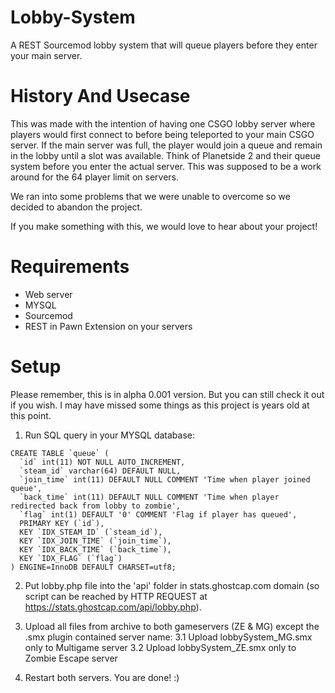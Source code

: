 # Lobby-System
A REST Sourcemod lobby system that will queue players before they enter your main server.

# History And Usecase
This was made with the intention of having one CSGO lobby server where players would first connect to before being teleported to your main CSGO server. If the main server was full, the player would join a queue and remain in the lobby until a slot was available. Think of Planetside 2 and their queue system before you enter the actual server. This was supposed to be a work around for the 64 player limit on servers. 

We ran into some problems that we were unable to overcome so we decided to abandon the project.

If you make something with this, we would love to hear about your project!

# Requirements
* Web server
* MYSQL
* Sourcemod
* REST in Pawn Extension on your servers

# Setup

Please remember, this is in alpha 0.001 version. But you can still check it out if you wish. I may have missed some things as this project is years old at this point. 

1. Run SQL query in your MYSQL database:

```
CREATE TABLE `queue` (
  `id` int(11) NOT NULL AUTO_INCREMENT,
  `steam_id` varchar(64) DEFAULT NULL,
  `join_time` int(11) DEFAULT NULL COMMENT 'Time when player joined queue',
  `back_time` int(11) DEFAULT NULL COMMENT 'Time when player redirected back from lobby to zombie',
  `flag` int(1) DEFAULT '0' COMMENT 'Flag if player has queued',
  PRIMARY KEY (`id`),
  KEY `IDX_STEAM_ID` (`steam_id`),
  KEY `IDX_JOIN_TIME` (`join_time`),
  KEY `IDX_BACK_TIME` (`back_time`),
  KEY `IDX_FLAG` (`flag`)
) ENGINE=InnoDB DEFAULT CHARSET=utf8;
```

2. Put lobby.php file into the 'api' folder in stats.ghostcap.com domain (so script can be reached by HTTP REQUEST at https://stats.ghostcap.com/api/lobby.php).

3. Upload all files from archive to both gameservers (ZE & MG) except the .smx plugin contained server name:
3.1 Upload lobbySystem_MG.smx only to Multigame server
3.2 Upload lobbySystem_ZE.smx only to Zombie Escape server

4. Restart both servers. You are done! :)
